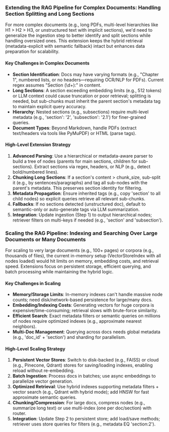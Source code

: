 ### Extending the RAG Pipeline for Complex Documents: Handling Section Splitting and Long Sections

For more complex documents (e.g., long PDFs, multi-level hierarchies like H1 > H2 > H3, or unstructured text with implicit sections), we'd need to generalize the ingestion step to better identify and split sections while handling oversized ones. This extension keeps the hybrid retrieval (metadata-explicit with semantic fallback) intact but enhances data preparation for scalability.

#### Key Challenges in Complex Documents
- **Section Identification**: Docs may have varying formats (e.g., "Chapter 1", numbered lists, or no headers—requiring OCR/NLP for PDFs). Current regex assumes "Section (\d+):" in content.
- **Long Sections**: A section exceeding embedding limits (e.g., 512 tokens) or LLM context could cause truncation or poor retrieval; splitting is needed, but sub-chunks must inherit the parent section's metadata tag to maintain explicit query accuracy.
- **Hierarchy**: Nested sections (e.g., subsections) require multi-level metadata (e.g., 'section': '2', 'subsection': '2.1') for finer-grained queries.
- **Document Types**: Beyond Markdown, handle PDFs (extract text/headers via tools like PyMuPDF) or HTML (parse tags).

#### High-Level Extension Strategy
1. **Advanced Parsing**: Use a hierarchical or metadata-aware parser to build a tree of nodes (parents for main sections, children for sub-sections). Extract sections via regex, headers, or NLP (e.g., detect bold/numbered lines).
2. **Chunking Long Sections**: If a section's content > chunk_size, sub-split it (e.g., by sentences/paragraphs) and tag all sub-nodes with the parent's metadata. This preserves section identity for filtering.
3. **Metadata Propagation**: Ensure inherited tags (e.g., copy 'section' to all child nodes) so explicit queries retrieve all relevant sub-chunks.
4. **Fallbacks**: If no sections detected (unstructured doc), default to semantic-only or auto-generate tags via LLM summarization.
5. **Integration**: Update ingestion (Step 1) to output hierarchical nodes; retriever filters on multi-keys if needed (e.g., 'section' and 'subsection').

### Scaling the RAG Pipeline: Indexing and Searching Over Large Documents or Many Documents

For scaling to very large documents (e.g., 100+ pages) or corpora (e.g., thousands of files), the current in-memory setup (VectorStoreIndex with all nodes loaded) would hit limits on memory, embedding costs, and retrieval speed. Extensions focus on persistent storage, efficient querying, and batch processing while maintaining the hybrid logic.

#### Key Challenges in Scaling
- **Memory/Storage Limits**: In-memory indexes can't handle massive node counts; need disk/network-based persistence for large/many docs.
- **Embedding/Indexing Costs**: Generating vectors for huge corpora is expensive/time-consuming; retrieval slows with brute-force similarity.
- **Efficient Search**: Exact metadata filters or semantic queries on millions of nodes require optimized indexes (e.g., approximate nearest neighbors).
- **Multi-Doc Management**: Querying across docs needs global metadata (e.g., 'doc_id' + 'section') and sharding for parallelism.

#### High-Level Scaling Strategy
1. **Persistent Vector Stores**: Switch to disk-backed (e.g., FAISS) or cloud (e.g., Pinecone, Qdrant) stores for saving/loading indexes, enabling reload without re-embedding.
2. **Batch Ingestion**: Process docs in batches; use async embeddings to parallelize vector generation.
3. **Optimized Retrieval**: Use hybrid indexes supporting metadata filters + vector search (e.g., Qdrant with hybrid mode); add HNSW for fast approximate semantic queries.
4. **Chunking/Compression**: For large docs, compress nodes (e.g., summarize long text) or use multi-index (one per doc/section) with router.
5. **Integration**: Update Step 2 to persistent store; add load/save methods; retriever uses store queries for filters (e.g., metadata EQ 'section:2').